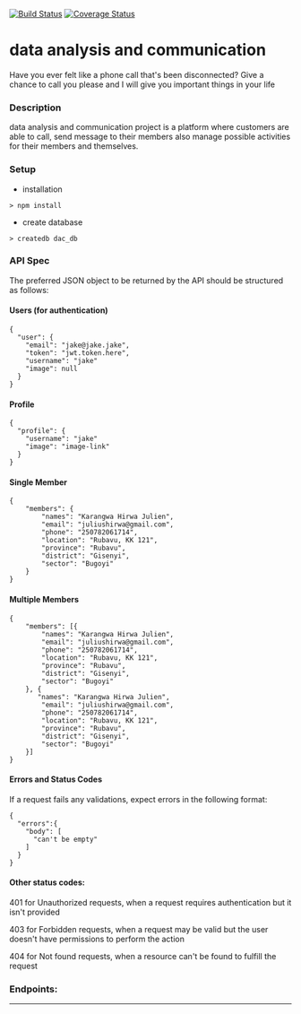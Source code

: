 [![Build Status](https://travis-ci.org/djally/dac.svg?branch=develop)](https://travis-ci.org/djally/dac)
[![Coverage Status](https://coveralls.io/repos/github/djally/dac/badge.svg?branch=develop)](https://coveralls.io/github/djally/dac?branch=develop)
# data analysis and communication 
Have you ever felt like a phone call that's been disconnected? Give a chance to call you please and I will give you important things in your life
### Description
data analysis and communication project is a platform where customers are able to call, send message to their members also manage possible activities for their members and themselves.

### Setup
- installation
```
> npm install
```
- create database
```
> createdb dac_db
```
### API Spec

The preferred JSON object to be returned by the API should be structured as follows:

#### Users (for authentication)
```
{
  "user": {
    "email": "jake@jake.jake",
    "token": "jwt.token.here",
    "username": "jake"
    "image": null
  }
}
```

#### Profile
```
{
  "profile": {
    "username": "jake"
    "image": "image-link"
  }
}
```

#### Single Member
```
{
    "members": {
        "names": "Karangwa Hirwa Julien",
        "email": "juliushirwa@gmail.com",
        "phone": "250782061714",
        "location": "Rubavu, KK 121",
        "province": "Rubavu",
        "district": "Gisenyi",
        "sector": "Bugoyi"
    }
}
```

#### Multiple Members
```
{
    "members": [{
        "names": "Karangwa Hirwa Julien",
        "email": "juliushirwa@gmail.com",
        "phone": "250782061714",
        "location": "Rubavu, KK 121",
        "province": "Rubavu",
        "district": "Gisenyi",
        "sector": "Bugoyi"
    }, {
       "names": "Karangwa Hirwa Julien",
        "email": "juliushirwa@gmail.com",
        "phone": "250782061714",
        "location": "Rubavu, KK 121",
        "province": "Rubavu",
        "district": "Gisenyi",
        "sector": "Bugoyi" 
    }]
}
```

#### Errors and Status Codes
If a request fails any validations, expect errors in the following format:
```
{
  "errors":{
    "body": [
      "can't be empty"
    ]
  }
}
```

#### Other status codes:

401 for Unauthorized requests, when a request requires authentication but it isn't provided

403 for Forbidden requests, when a request may be valid but the user doesn't have permissions to perform the action

404 for Not found requests, when a resource can't be found to fulfill the request

### Endpoints:
------------


